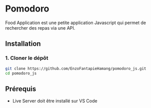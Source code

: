 # Pomodoro

 Food Application est une petite application Javascript qui permet de rechercher des repas via une API.

## Installation

### 1. Cloner le dépôt
```sh
git clone https://github.com/EnzoFantapieHamang/pomodoro_js.git
cd pomodoro_js
```


## Prérequis
- Live Server doit être installé sur VS Code

